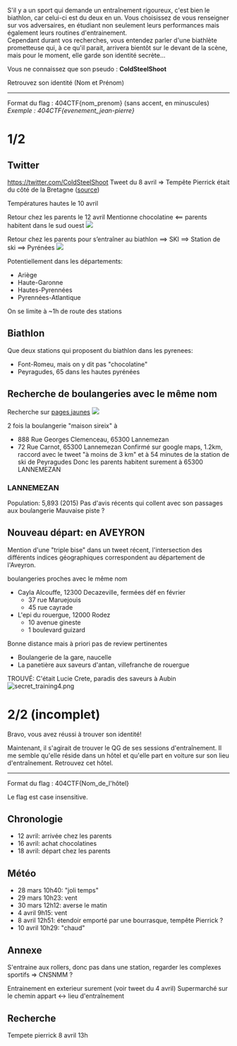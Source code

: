 S'il y a un sport qui demande un entraînement rigoureux, c'est bien le biathlon, car celui-ci est du deux en un. Vous choisissez de vous renseigner sur vos adversaires, en étudiant non seulement leurs performances mais également leurs routines d'entrainement.  
Cependant durant vos recherches, vous entendez parler d'une biathlète prometteuse qui, à ce qu'il parait, arrivera bientôt sur le devant de la scène, mais pour le moment, elle garde son identité secrète...

Vous ne connaissez que son pseudo : **ColdSteelShoot**

Retrouvez son identité (Nom et Prénom)

---

Format du flag : 404CTF{nom_prenom} (sans accent, en minuscules)  
_Exemple : 404CTF{evenement_jean-pierre}_

# 1/2
## Twitter
https://twitter.com/ColdSteelShoot
Tweet du 8 avril => Tempête Pierrick était du côté de la Bretagne ([source](https://www.ouest-france.fr/meteo/tempete/en-images-tempete-pierrick-les-cliches-impressionnants-des-vagues-qui-ont-deferle-sur-le-littoral-3e126524-f662-11ee-b61a-805a85d39d9d))

Températures hautes le 10 avril

Retour chez les parents le 12 avril
Mentionne chocolatine <== parents habitent dans le sud ouest
![](/images/secret_training1.png)

Retour chez les parents pour s’entraîner au biathlon ==> SKI ==> Station de ski ==> Pyrénées
![](/images/secret_training2.png)

Potentiellement dans les départements:
- Ariège
- Haute-Garonne
- Hautes-Pyrennées
- Pyrennées-Atlantique

On se limite à ~1h de route des stations
## Biathlon
Que deux stations qui proposent du biathlon dans les pyrenees:
- Font-Romeu, mais on y dit pas "chocolatine"
- Peyragudes, 65 dans les hautes pyrénées
## Recherche de boulangeries avec le même nom

Recherche sur [pages jaunes](https://www.pagesjaunes.fr/carte/recherche?quoiqui=boulangeries%20patisseries%20artisans&ou=hautes-pyrenees-65&quoiQuiInterprete=boulangeries%20patisseries%20artisans&univers=pagesjaunes&contexte=ln4LsIWIEbqdoKWGn4Pv8pxiplVUcndhryY6Go7sOnd/c0L6oeFdfVfM%2BarPZB8oCbVVPu9ikbrfV0f0rbi7Fw%3D%3D&idOu=D065&carte=1)
![](/images/secret_training3.png)

2 fois la boulangerie "maison sireix" à 
- 888 Rue Georges Clemenceau, 65300 Lannemezan
- 72 Rue Carnot, 65300 Lannemezan
Confirmé sur google maps, 1.2km, raccord avec le tweet "à moins de 3 km" et à 54 minutes de la station de ski de Peyragudes
Donc les parents habitent surement à 65300 LANNEMEZAN

### LANNEMEZAN
Population: 5,893 (2015)
Pas d'avis récents qui collent avec son passages aux boulangerie
Mauvaise piste ?
## Nouveau départ: en AVEYRON
Mention d'une "triple bise" dans un tweet récent, l'intersection des différents indices géographiques correspondent au département de l'Aveyron.

boulangeries proches avec le même nom
- Cayla Alcouffe, 12300 Decazeville, fermées déf en février
	- 37 rue Maruejouis
	- 45 rue cayrade
- L'epi du rouergue, 12000 Rodez
	- 10 avenue gineste
	- 1 boulevard guizard

Bonne distance mais à priori pas de review pertinentes
- Boulangerie de la gare, naucelle
- La panetière aux saveurs d'antan, villefranche de rouergue

TROUVÉ:
C'était Lucie Crete, paradis des saveurs à Aubin
![secret_training4.png](/images/secret_training4.png)
# 2/2 (incomplet)
Bravo, vous avez réussi à trouver son identité!

Maintenant, il s'agirait de trouver le QG de ses sessions d'entraînement. Il me semble qu'elle réside dans un hôtel et qu'elle part en voiture sur son lieu d'entraînement. Retrouvez cet hôtel.

---

Format du flag : 404CTF{Nom_de_l'hôtel}

Le flag est case insensitive.
## Chronologie
- 12 avril: arrivée chez les parents
- 16 avril: achat chocolatines
- 18 avril: départ chez les parents
## Météo
- 28 mars 10h40: "joli temps"
- 29 mars 10h23: vent
- 30 mars 12h12: averse le matin
- 4 avril 9h15: vent
- 8 avril 12h51: étendoir emporté par une bourrasque, tempête Pierrick ?
- 10 avril 10h29: "chaud"

## Annexe
S'entraine aux rollers, donc pas dans une station, regarder les complexes sportifs
=> CNSNMM ?

Entrainement en exterieur surement (voir tweet du 4 avril)
Supermarché sur le chemin appart <-> lieu d'entraînement

## Recherche
Tempete pierrick 8 avril 13h

